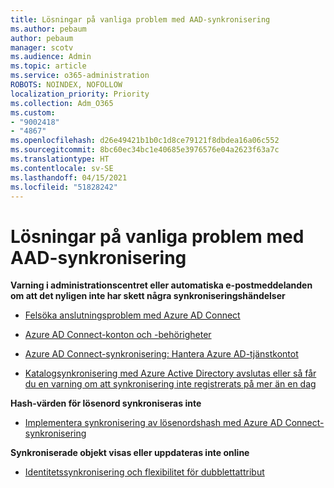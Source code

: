 ```yaml
---
title: Lösningar på vanliga problem med AAD-synkronisering
ms.author: pebaum
author: pebaum
manager: scotv
ms.audience: Admin
ms.topic: article
ms.service: o365-administration
ROBOTS: NOINDEX, NOFOLLOW
localization_priority: Priority
ms.collection: Adm_O365
ms.custom:
- "9002418"
- "4867"
ms.openlocfilehash: d26e49421b1b0c1d8ce79121f8dbdea16a06c552
ms.sourcegitcommit: 8bc60ec34bc1e40685e3976576e04a2623f63a7c
ms.translationtype: HT
ms.contentlocale: sv-SE
ms.lasthandoff: 04/15/2021
ms.locfileid: "51828242"
---
```

# <a name="solutions-to-common-aad-synchronization-problems"></a>Lösningar på vanliga problem med AAD-synkronisering

**Varning i administrationscentret eller automatiska e-postmeddelanden om att det nyligen inte har skett några synkroniseringshändelser**

- [Felsöka anslutningsproblem med Azure AD Connect](https://docs.microsoft.com/azure/active-directory/hybrid/tshoot-connect-connectivity)

- [Azure AD Connect-konton och -behörigheter](https://go.microsoft.com/fwlink/p/?LinkId=820598)

- [Azure AD Connect-synkronisering: Hantera Azure AD-tjänstkontot](https://docs.microsoft.com/azure/active-directory/hybrid/how-to-connect-azureadaccount)

- [Katalogsynkronisering med Azure Active Directory avslutas eller så får du en varning om att synkronisering inte registrerats på mer än en dag](https://support.microsoft.com/help/2882421/directory-synchronization-to-azure-active-directory-stops-or-you-re-warned-that-sync-hasn-t-registered-in-more-than-a-day)
 
**Hash-värden för lösenord synkroniseras inte**

- [Implementera synkronisering av lösenordshash med Azure AD Connect-synkronisering](https://docs.microsoft.com/azure/active-directory/hybrid/how-to-connect-password-hash-synchronization)

**Synkroniserade objekt visas eller uppdateras inte online**

- [Identitetssynkronisering och flexibilitet för dubblettattribut](https://docs.microsoft.com/azure/active-directory/hybrid/how-to-connect-syncservice-duplicate-attribute-resiliency)
